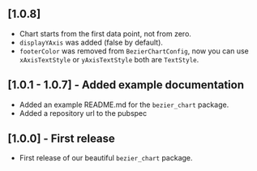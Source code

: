 ## [1.0.8]

* Chart starts from the first data point, not from zero.
* `displayYAxis` was added (false by default).
* `footerColor` was removed from `BezierChartConfig`, now you can use `xAxisTextStyle` or `yAxisTextStyle` both are `TextStyle`.

## [1.0.1 - 1.0.7] - Added example documentation

* Added an example README.md for the `bezier_chart` package.
* Added a repository url to the pubspec

## [1.0.0] - First release

* First release of our beautiful `bezier_chart` package.


